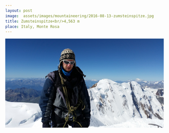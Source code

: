 ```yaml
---
layout: post
image:  assets/images/mountaineering/2016-08-13-zumsteinspitze.jpg
title: Zumsteinspitze<br/>4,563 m
place: Italy, Monte Rosa
---
```


![Me](/assets/images/mountaineering/2016-08-13-zumsteinspitze-me.jpg)
